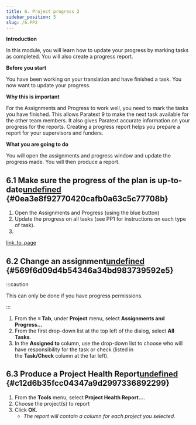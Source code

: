 ```yaml
---
title: 6. Project progress 2
sidebar_position: 5
slug: /6.PP2
---
```




**Introduction**


In this module, you will learn how to update your progress by marking tasks as completed. You will also create a progress report.


**Before you start**


You have been working on your translation and have finished a task. You now want to update your progress.


**Why this is important**


For the Assignments and Progress to work well, you need to mark the tasks you have finished. This allows Paratext 9 to make the next task available for the other team members. It also gives Paratext accurate information on your progress for the reports. Creating a progress report helps you prepare a report for your supervisors and funders.


**What you are going to do**


You will open the assignments and progress window and update the progress made. You will then produce a report.


## 6.1 Make sure the progress of the plan is up-to-date[undefined](https://manual.paratext.org/next/Training-Manual/Stage-1/PP2#61-make-sure-the-progress-of-the-plan-is-up-to-date) {#0ea3e8f92770420cafb0a63c5c77708b}

1. Open the Assignments and Progress (using the blue button)
1. Update the progress on all tasks (see PP1 for instructions on each type of task).
1. 

[link_to_page](085ce1e2-6feb-496b-a8f6-4526d11862f9)


## 6.2 Change an assignment[undefined](https://manual.paratext.org/next/Training-Manual/Stage-1/PP2#62-change-an-assignment) {#569f6d09d4b54346a34bd983739592e5}


:::caution


This can only be done if you have progress permissions.


:::

1. From the **≡ Tab**, under **Project** menu, select **Assignments and Progress…**
1. From the first drop-down list at the top left of the dialog, select **All Tasks**.
1. In the **Assigned to** column, use the drop-down list to choose who will have responsibility for the task or check (listed in the **Task/Check** column at the far left).

## 6.3 Produce a Project Health Report[undefined](https://manual.paratext.org/next/Training-Manual/Stage-1/PP2#63-produce-a-progress-report) {#c12d6b35fcc04347a9d2997336892299}

1. From the **Tools** menu, select **Project Health Report…**.
1. Choose the project(s) to report
1. Click **OK**.
	- _The report will contain a column for each project you selected._
